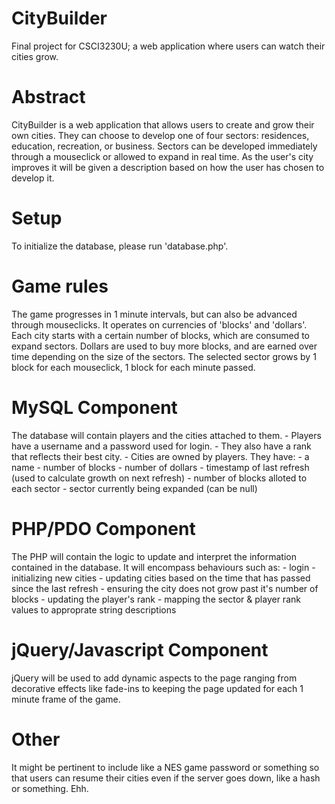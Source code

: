 # CityBuilder
Final project for CSCI3230U; a web application where users can watch their cities grow.

# Abstract
CityBuilder is a web application that allows users to create and grow their own
cities. They can choose to develop one of four sectors: residences, education,
recreation, or business. Sectors can be developed immediately through a
mouseclick or allowed to expand in real time. As the user's city improves it
will be given a description based on how the user has chosen to develop it.

# Setup
To initialize the database, please run 'database.php'.

# Game rules
The game progresses in 1 minute intervals, but can also be advanced through
mouseclicks. It operates on currencies of 'blocks' and 'dollars'. Each city
starts with a certain number of blocks, which are consumed to expand sectors.
Dollars are used to buy more blocks, and are earned over time depending on the
size of the sectors. The selected sector grows by 1 block for each mouseclick,
1 block for each minute passed.

# MySQL Component
The database will contain players and the cities attached to them.
    - Players have a username and a password used for login.
        - They also have a rank that reflects their best city.
    - Cities are owned by players. They have:
        - a name
        - number of blocks
        - number of dollars
        - timestamp of last refresh (used to calculate growth on next refresh)
        - number of blocks alloted to each sector
        - sector currently being expanded (can be null)

# PHP/PDO Component
The PHP will contain the logic to update and interpret the information 
contained in the database. It will encompass behaviours such as:
    - login
    - initializing new cities
    - updating cities based on the time that has passed since the last refresh
    - ensuring the city does not grow past it's number of blocks
    - updating the player's rank
    - mapping the sector & player rank values to approprate string descriptions
    
# jQuery/Javascript Component
jQuery will be used to add dynamic aspects to the page ranging from decorative
effects like fade-ins to keeping the page updated for each 1 minute frame of
the game.

# Other
It might be pertinent to include like a NES game password or something so that
users can resume their cities even if the server goes down, like a hash or
something. Ehh.